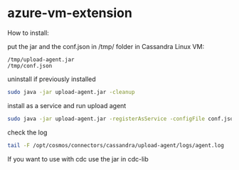 # azure-vm-extension

How to install:

put the jar and the conf.json in /tmp/ folder in Cassandra Linux VM:
 ```console
/tmp/upload-agent.jar
/tmp/conf.json
```

uninstall if previously installed
```bash
sudo java -jar upload-agent.jar -cleanup
```

install as a service and run upload agent
```bash
sudo java -jar upload-agent.jar -registerAsService -configFile conf.json
```

check the log
```bash
tail -F /opt/cosmos/connectors/cassandra/upload-agent/logs/agent.log
```

If you want to use with cdc use the jar in cdc-lib
